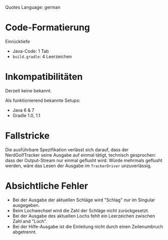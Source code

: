 Quotes Language: german


# Code-Formatierung

Einrücktiefe

* Java-Code: 1 Tab
* `build.gradle`: 4 Leerzeichen


# Inkompatibilitäten

Derzeit keine bekannt.

Als funktionierend bekannte Setups:

* Java 6 & 7
* Gradle 1.0, 1.1


# Fallstricke

Die ausführbare Spezifikation verlässt sich darauf, dass der NerdGolfTracker seine Ausgabe auf einmal tätigt, technisch gesprochen: dass der Output-Stream nur einmal geflusht wird. Würde mehrmals geflusht werden, wäre das Lesen der Ausgabe im `TrackerDriver` unzuverlässig.


# Absichtliche Fehler

* Bei der Ausgabe der aktuellen Schläge wird "Schlag" nur im Singular ausgegeben.
* Beim Lochwechsel wird die Zahl der Schläge nicht zurückgesetzt.
* Bei der Ausgabe des aktuellen Lochs fehlt ein Leerzeichen zwischen Zahl and "Loch".
* Bei der Hilfe-Ausgabe ist die Einleitung nicht durch einen Zeilenumbruch abgetrennt.

